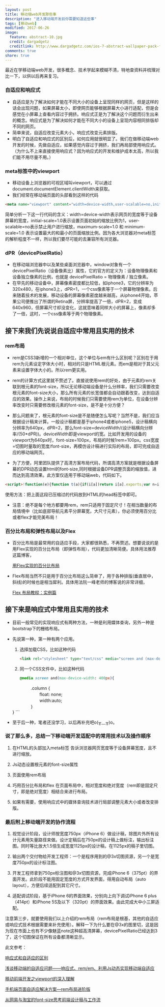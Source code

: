 ```yaml
---
layout: post
title: 移动端web开发那些事
description: "进入移动端开发前你需要知道这些事"
tags: [移动web]
modified: 2017-06-26
image:
  feature: abstract-10.jpg
  credit: dargadgetz
  creditlink: http://www.dargadgetz.com/ios-7-abstract-wallpaper-pack-for-iphone-5-and-ipod-touch-retina/
comments: true
share: true
---
```


最近在学移动端web开发，很多概念、技术学起来模糊不清，特地查资料并梳理对比一下，以供以后再来复习。

### 自适应和响应式

- 自适应是为了解决如何才能在不同大小的设备上呈现同样的网页，但是这样的话会出现问题，如果屏幕太小，即使网页能够根据屏幕大小进行适配，但是会感觉在小屏幕上查看内容过于拥挤。响应式正是为了解决这个问题而衍生出来的概念。响应式是为了解决如何才能在不同大小的设备上呈现内容相同排版却不同的网页。
- 简单来说，自适应改变元素大小，响应式改变元素排版。
- 明白了自适应和响应式的区别后，如何应用就很明显了。我们在做移动端web开发的时候，先做自适应，如果感觉内容过于拥挤，我们再局部使用响应式。（为什么不上来直接使用响应式？因为响应式的开发和维护成本太高，所以我们能不用尽量不用。）

### meta标签中的viewport

- 移动设备上浏览器的可视区域叫viewport，可以通过document.documentElement.clientWidth来获取。
- 我们经常在移动端页面的头部看到这样的代码

```html
<meta name="viewport" content="width=device-width,user-scalable=no,initial-scale=1.0,maximum-scale=1.0,minimum-scale=1.0">
```

<!--more-->

简单分析一下这一行代码的含义：width=device-width表示网页的宽度等于设备屏幕的宽度，initial-scale=1.0表示设置页面初始的缩放比例为1，user-scalable=no表示禁止用户进行缩放，maximum-scale=1.0 和 minimum-scale=1.0 表示设置最大的和最小的页面缩放比例。因为各大浏览器对meta标签的解析程度不一样，所以我们要尽可能的去兼容所有浏览器。

### dPR（devicePixelRatio）

- 在移动端浏览器中以及某些桌面浏览器中，window对象有一个devicePixelRatio（设备像素比）属性，它的官方的定义为：设备物理像素和设备独立像素的比例，也就是 devicePixelRatio = 物理像素 / 独立像素。
- 在早先的移动设备中，屏幕像素密度都比较低，如iphone3，它的分辨率为320x480，在iphone3上，dPR=1，一个css像素等于一个屏幕物理像素。后来随着技术的发展，移动设备的屏幕像素密度越来越高，从iphone4开始，苹果公司便推出了所谓的Retina屏，分辨率提高了一倍，dPR=2，变成640x960，但屏幕尺寸却没变化，这就意味着同样大小的屏幕上，像素却多了一倍，这时，一个css像素等于两个物理像素。

## 接下来我们先说说自适应中常用且实用的技术

### rem布局

- rem是CSS3新增的一个相对单位，这个单位与em有什么区别呢？区别在于用rem为元素设定字体大小时，相对的只是HTML根元素。而em是相对于其父元素来设置字体大小的。所以rem更实用。

- rem的计算方式这里就不赘述了。直接说使用rem的好处，由于元素的rem关联到根元素的font-size，所以无论移动端设备是什么分辨率，我们只需要改变根元素的font-size大小，那么所有元素的长宽值都会自动跟着改变，达到自适应的效果。操作上来说，布局的时候我们只需要使用rem为单位，在设备分辨率改变时只需要修改根元素的font-size，是不是十分方便？

- 那么问题来了，根元素的font-size是不是随便怎么写呢？当然不是，我们应当根据设计稿来计算。一般设计稿都是基于iphone4或者iphone5，设计稿横向分辨率为640px，dPR=2，那么font-size=deviceWidth/(设计稿横向分辨率/(50*dPR))。deviceWidth即是viewport的宽。比如开发用的设备的viewport为640px时，font-size=100px，布局的时候1rem=100px。css宽度=切图时量取的宽度/font-size，再模仿设计稿进行实际的布局，即可完成自适应的移动端网页。

- 为了方便，阿里团队提供了高清方案布局代码，所谓高清方案就是根据设备屏幕的DPR动态设置html的font-size,同时根据设备DPR调整页面的缩放值，进而达到高清效果。此方案仅适用于移动端web，代码如下。

```html
<script>!function(e){function t(a){if(i[a])return i[a].exports;var n=i[a]={exports:{},id:a,loaded:!1};return e[a].call(n.exports,n,n.exports,t),n.loaded=!0,n.exports}var i={};return t.m=e,t.c=i,t.p="",t(0)}([function(e,t){"use strict";Object.defineProperty(t,"__esModule",{value:!0});var i=window;t["default"]=i.flex=function(e,t){var a=e||100,n=t||1,r=i.document,o=navigator.userAgent,d=o.match(/Android[\S\s]+AppleWebkit\/(\d{3})/i),l=o.match(/U3\/((\d+|\.){5,})/i),c=l&&parseInt(l[1].split(".").join(""),10)>=80,p=navigator.appVersion.match(/(iphone|ipad|ipod)/gi),s=i.devicePixelRatio||1;p||d&&d[1]>534||c||(s=1);var u=1/s,m=r.querySelector('meta[name="viewport"]');m||(m=r.createElement("meta"),m.setAttribute("name","viewport"),r.head.appendChild(m)),m.setAttribute("content","width=device-width,user-scalable=no,initial-scale="+u+",maximum-scale="+u+",minimum-scale="+u),r.documentElement.style.fontSize=a/2*s*n+"px"},e.exports=t["default"]}]);  flex(100, 1);</script>
```

使用方法：把上面这段已压缩过的代码放到HTML的head标签中即可。

- 注意：绝不是每个地方都要用rem，rem只适用于固定尺寸！在相当数量的布局情境中（比如底部导航元素平分屏幕宽，大尺寸元素），你必须使用百分比或者flex才能完美布局！

### 百分比布局和弹性布局以及Flex

- 百分比布局是最常用的自适应手段，大家都很熟悉，不再赘述。想要说说的是用Flex实现的百分比布局（即弹性布局），代码更加清晰简便。具体用法推荐这篇博客，

    [用Flex实现的百分比布局](http://blog.csdn.net/handsome_fan/article/details/70199238)

- Flex布局当然不只是用于百分比布局这么简单了，用于各种排版(垂直居中，斜线)的时候也是相当犀利。具体用法阮一峰老师的博客说的非常详细，

    [Flex 布局教程：实例篇](http://www.ruanyifeng.com/blog/2015/07/flex-examples.html)

## 接下来是响应式中常用且实用的技术

- 目前一般常见的实现响应式有两种方法，一种是利用媒体查询，另外一种是bootstrap下的栅格布局。
- 先说第一种，第一种有两个应用。

    1. 选择加载CSS，比如这种代码

        ```html
        <link rel="stylesheet" type="text/css" media="screen and (max-device-width: 400px)"  href="tinyScreen.css" />  
        ```

    2. 同一个CSS文件中，比如这种代码

        ```css
        @media screen and(max-device-width: 400px){
    　　　　 .column {  
    　　　　　　 float: none;  
    　　　　　　 width:auto;  
    　　　　 }  
        }
        ```

- 至于后一种，笔者还没学习，以后再补充吧o(╥﹏╥)o。

### 说了那么多，总结一下移动端开发适配中的常用技术以及操作顺序

1. 在HTML的头部加入meta标签
    告诉浏览器网页宽度等于设备屏幕宽度，且不进行缩放。

2. Js动态设置根元素的font-size属性

3. 页面使用rem布局

4. 巧用百分比布局和flex
    在页面布局中，相对宽度和绝对宽度（rem即是固定尺寸，即是绝对宽度）相结合来进行布局。

5. 如果有需要，使用响应式中的媒体查询技术进行局部调整元素大小或者改变排版。

### 最后附上移动端开发的协作流程

1. 视觉设计阶段，设计师按宽度750px（iPhone 6）做设计稿，除图片外所有设计元素用矢量路径来做。设计定稿后在750px的设计稿上做标注，输出标注图。同时等比放大1.5倍生成宽度1125px的设计稿，在1125px的稿子里切图。

2. 输出两个交付物给开发工程师：一个是程序用到的@3x切图资源，另一个是宽度750px的设计标注图。

3. 开发工程师拿到750px标注图和@3x切图资源，完成iPhone 6（375pt）的界面开发。此阶段不能用固定宽度的方式开发界面，得用自动布局（auto layout），方便后续适配到其它尺寸。

4. 适配调试阶段，基于iPhone 6的界面效果，分别向上向下调试iPhone 6 plus（414pt）和iPhone 5S及以下（320pt）的界面效果。由此完成大中小三屏适配。

注意第三步，就要使用我们以上介绍的rem布局（rem布局是根基，其他的自适应或响应式技术根据需要来补充使用）。解释一下为什么要在@3x的图里切，这是因为现在市面上也有不少像魅蓝note这种超高清屏幕，devicePixelRatio已经达到3了，这个切图保证在所有设备都清晰显示。

此文参考：

[响应式和自适应的区别](http://blog.csdn.net/bboyjoe/article/details/46501977)

[浅谈移动端的自适应问题——响应式、rem/em、利用Js动态实现移动端自适应](http://blog.csdn.net/duzanuolu/article/details/63135402)

[移动前端开发之viewport的深入理解](http://www.cnblogs.com/2050/p/3877280.html)

[手机端页面自适应解决方案—rem布局进阶版](http://www.jianshu.com/p/985d26b40199)

[从网易与淘宝的font-size思考前端设计稿与工作流](http://www.cnblogs.com/lyzg/p/4877277.html?utm_source=caibaojian.com)